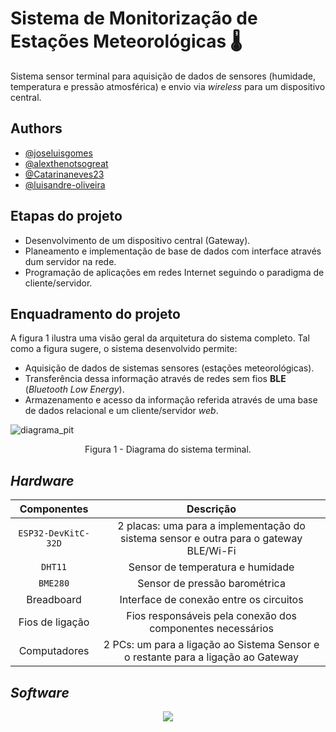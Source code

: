
# Sistema de Monitorização de Estações Meteorológicas 🌡

Sistema sensor terminal para aquisição de dados de sensores (humidade, temperatura e pressão atmosférica) e envio via _wireless_ para um dispositivo central.

## Authors

* [@joseluisgomes](https://github.com/joseluisgomes)
* [@alexthenotsogreat](https://github.com/alexthenotsogreat)
* [@Catarinaneves23](https://github.com/Catarinaneves23)
* [@luisandre-oliveira](https://github.com/luisandre-oliveira)

## Etapas do projeto

* Desenvolvimento de um dispositivo central (Gateway).
* Planeamento e implementação de base de dados com interface através dum servidor na rede.
* Programação de aplicações em redes Internet seguindo o paradigma de cliente/servidor.

## Enquadramento do projeto

A figura 1 ilustra uma visão geral da arquitetura do sistema completo. Tal como a figura sugere, o sistema desenvolvido  permite:

* Aquisição de dados de sistemas sensores (estações meteorológicas).
* Transferência dessa informação através de redes sem fios **BLE** (_Bluetooth Low Energy_).
* Armazenamento e acesso da informação referida através de uma base de dados relacional e um cliente/servidor _web_.

![diagrama_pit](https://user-images.githubusercontent.com/70901488/173863967-203a8bbe-5296-44a0-b021-3a1d19ac379b.png)
<div align = "center">Figura 1 - Diagrama do sistema terminal.</div>

## _Hardware_

|     Componentes     |    Descrição     |
| :-----------------: | :--------------: |
| `ESP32-DevKitC-32D` | 2 placas: uma para a implementação do sistema sensor e outra para o gateway BLE/Wi-Fi         |
| `DHT11`             | Sensor de temperatura e humidade                 |
| `BME280`            | Sensor de pressão barométrica                 |
| Breadboard        | Interface de conexão entre os circuitos                 |
| Fios de ligação     | Fios responsáveis pela conexão dos componentes necessários                |
| Computadores        | 2 PCs: um para a ligação ao Sistema Sensor e o restante para a ligação ao Gateway|

## _Software_

<p align="center">
  <a href="https://skillicons.dev">
    <img src="https://skillicons.dev/icons?i=arduino,vscode,idea,spring,mysql"/>
  </a>
</p>
